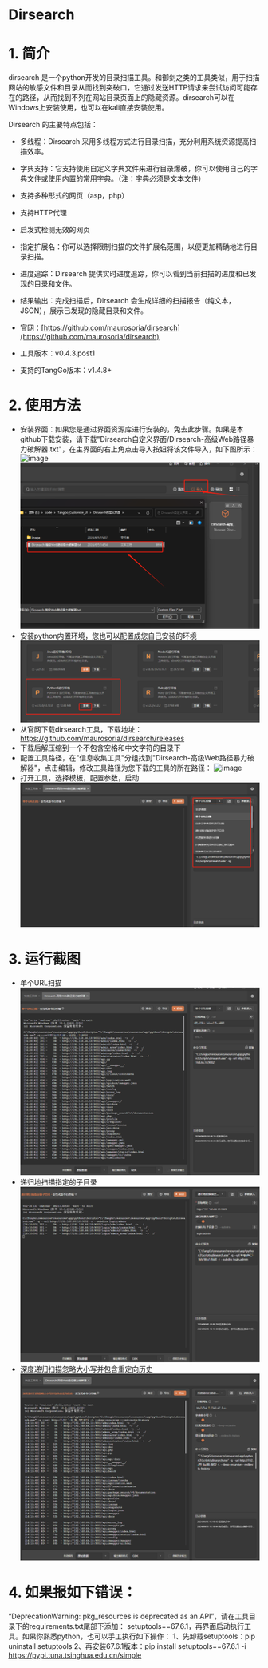 # Dirsearch

# 1. 简介
dirsearch 是一个python开发的目录扫描工具。和御剑之类的工具类似，用于扫描网站的敏感文件和目录从而找到突破口，它通过发送HTTP请求来尝试访问可能存在的路径，从而找到不列在网站目录页面上的隐藏资源。dirsearch可以在Windows上安装使用，也可以在kali直接安装使用。

Dirsearch 的主要特点包括：
- 多线程：Dirsearch 采用多线程方式进行目录扫描，充分利用系统资源提高扫描效率。
- 字典支持：它支持使用自定义字典文件来进行目录爆破，你可以使用自己的字典文件或使用内置的常用字典。（注：字典必须是文本文件）
- 支持多种形式的网页（asp，php）
- 支持HTTP代理
- 启发式检测无效的网页
- 指定扩展名：你可以选择限制扫描的文件扩展名范围，以便更加精确地进行目录扫描。
- 进度追踪：Dirsearch 提供实时进度追踪，你可以看到当前扫描的进度和已发现的目录和文件。
- 结果输出：完成扫描后，Dirsearch 会生成详细的扫描报告（纯文本，JSON），展示已发现的隐藏目录和文件。

- 官网：[https://github.com/maurosoria/dirsearch](https://github.com/maurosoria/dirsearch)
- 工具版本：v0.4.3.post1
- 支持的TangGo版本：v1.4.8+
# 2. 使用方法
- 安装界面：如果您是通过界面资源库进行安装的，免去此步骤。如果是本github下载安装，请下载"Dirsearch自定义界面/Dirsearch-高级Web路径暴力破解器.txt"，在主界面的右上角点击导入按钮将该文件导入，如下图所示：
  ![image](https://github.com/user-attachments/assets/66e198fe-6b2e-487e-9294-263750f15114)
  ![import.png](image/import.png)
- 安装python内置环境，您也可以配置成您自己安装的环境<br>
  ![python.png](image/python1.png)
- 从官网下载dirsearch工具，下载地址：https://github.com/maurosoria/dirsearch/releases
- 下载后解压缩到一个不包含空格和中文字符的目录下
- 配置工具路径，在"信息收集工具"分组找到"Dirsearch-高级Web路径暴力破解器"，点击编辑，修改工具路径为您下载的工具的所在路径：
![image](https://github.com/user-attachments/assets/6ce67db3-9f42-415e-b02f-3db92cac033e) 
- 打开工具，选择模板，配置参数，启动<br>
  ![switch.png](image/switch.png)
# 3. 运行截图
- 单个URL扫描<br>
  ![one_scan.png](image/one_scan.png)
- 递归地扫描指定的子目录<br>
  ![read.png](image/dsub.png)
- 深度递归扫描忽略大小写并包含重定向历史<br>
  ![read.png](image/sdlis.png)
# 4. 如果报如下错误：
“DeprecationWarning: pkg_resources is deprecated as an API”，请在工具目录下的requirements.txt尾部下添加：
setuptools==67.6.1，再界面启动执行工具。如果你熟悉python，也可以手工执行如下操作：
1、先卸载setuptools：pip uninstall setuptools
2、再安装67.6.1版本：pip install setuptools==67.6.1 -i https://pypi.tuna.tsinghua.edu.cn/simple
